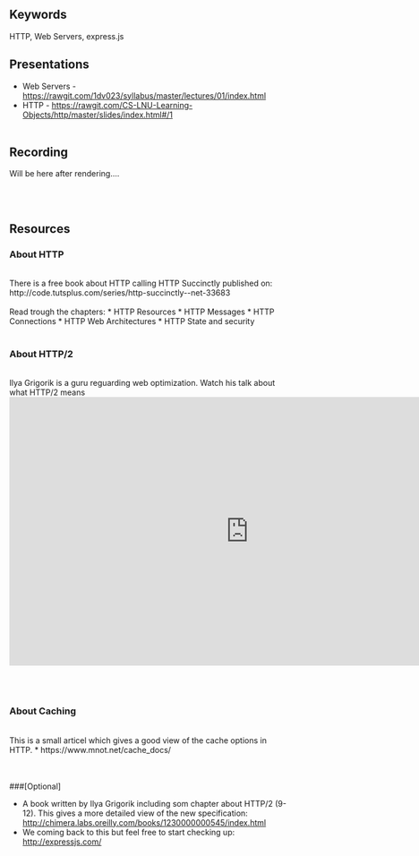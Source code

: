 ## Keywords
HTTP, Web Servers, express.js

## Presentations
* Web Servers - https://rawgit.com/1dv023/syllabus/master/lectures/01/index.html
* HTTP - https://rawgit.com/CS-LNU-Learning-Objects/http/master/slides/index.html#/1
<br /><br />

## Recording
Will be here after rendering....

<br /><br />
## Resources
### About HTTP
<br />
There is a free book about HTTP calling HTTP Succinctly published on:
<br />
http://code.tutsplus.com/series/http-succinctly--net-33683
<br /><br />
Read trough the chapters:
* HTTP Resources
* HTTP Messages
* HTTP Connections
* HTTP Web Architectures
* HTTP State and security
<br /><br />

### About HTTP/2
<br />
Ilya Grigorik is a guru reguarding web optimization. Watch his talk about what HTTP/2 means<br />
<iframe width="854" height="480" src="https://www.youtube.com/embed/yURLTwZ3ehk" frameborder="0" allowfullscreen></iframe>

<br /><br />
### About Caching
<br />
This is a small articel which gives a good view of the cache options in HTTP.
* https://www.mnot.net/cache_docs/

<br /><br />
###[Optional]
<br />
* A book written by Ilya Grigorik including som chapter about HTTP/2 (9-12). This gives a more detailed view of the new specification: http://chimera.labs.oreilly.com/books/1230000000545/index.html
* We coming back to this but feel free to start checking up: http://expressjs.com/
